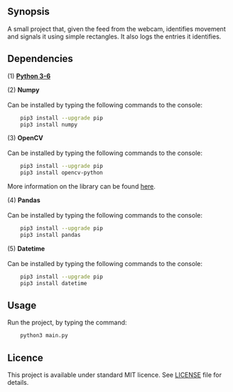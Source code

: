 ## Synopsis

A small project that, given the feed from the webcam, identifies movement and signals it
using simple rectangles. It also logs the entries it identifies.

## Dependencies

(1) **[Python 3-6](https://www.python.org/downloads/release/python-360/)**
    
(2) **Numpy**
    <br/>
    <br/>
    Can be installed by typing the following commands to the console: 
    
```bash
    pip3 install --upgrade pip
    pip3 install numpy
```    

(3) **OpenCV**
    <br/>
    <br/>
    Can be installed by typing the following commands to the console: 
    
```bash
    pip3 install --upgrade pip
    pip3 install opencv-python
```
More information on the library can be found [here](http://opencv.org/).


(4) **Pandas**
    <br/>
    <br/>
    Can be installed by typing the following commands to the console: 
    
```bash
    pip3 install --upgrade pip
    pip3 install pandas
```    

(5) **Datetime**
    <br/>
    <br/>
    Can be installed by typing the following commands to the console: 
    
```bash
    pip3 install --upgrade pip
    pip3 install datetime
```    

## Usage

Run the project, by typing the command:

```bash
    python3 main.py
```


## Licence 

This project is available under standard MIT licence. See [LICENSE](https://github.com/a96tudor/SmallProjects/blob/master/LICENCE.md) file for details.
